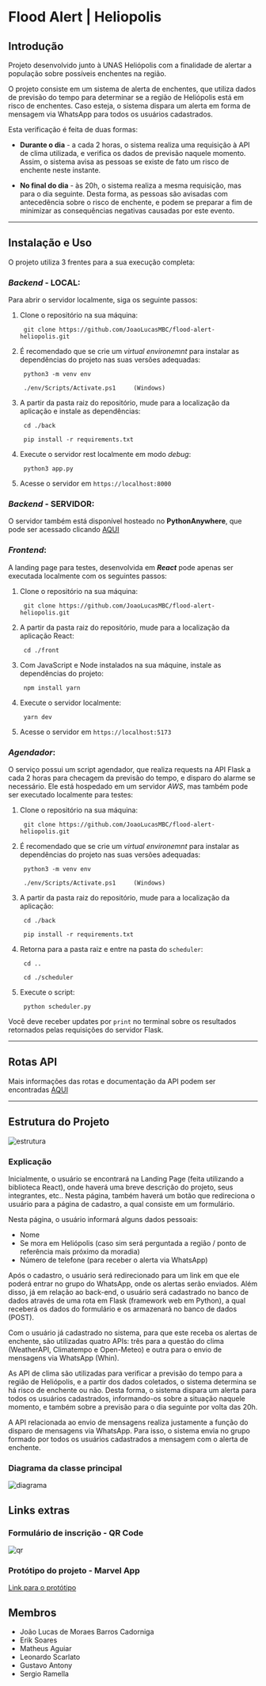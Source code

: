 # Flood Alert | Heliopolis

## Introdução

Projeto desenvolvido junto à UNAS Heliópolis com a finalidade de alertar a população sobre possíveis enchentes na região.

O projeto consiste em um sistema de alerta de enchentes, que utiliza dados de previsão do tempo para determinar se a região de Heliópolis está em risco de enchentes. Caso esteja, o sistema dispara um alerta em forma de mensagem via WhatsApp para todos os usuários cadastrados.

Esta verificação é feita de duas formas:

- **Durante o dia** - a cada 2 horas, o sistema realiza uma requisição à API de clima utilizada, e verifica os dados de previsão naquele momento. Assim, o sistema avisa as pessoas se existe de fato um risco de enchente neste instante.

- **No final do dia** - às 20h, o sistema realiza a mesma requisição, mas para o dia seguinte. Desta forma, as pessoas são avisadas com antecedência sobre o risco de enchente, e podem se preparar a fim de minimizar as consequências negativas causadas por este evento.

---

## **Instalação e Uso**

O projeto utiliza 3 frentes para a sua execução completa:

### *Backend* - LOCAL:

Para abrir o servidor localmente, siga os seguinte passos:

1. Clone o repositório na sua máquina:
    
        git clone https://github.com/JoaoLucasMBC/flood-alert-heliopolis.git

2. É recomendado que se crie um *virtual environemnt* para instalar as dependências do projeto nas suas versões adequadas:

        python3 -m venv env
        
        ./env/Scripts/Activate.ps1     (Windows)

3. A partir da pasta raiz do repositório, mude para a localização da aplicação e instale as dependências:

        cd ./back
        
        pip install -r requirements.txt

4. Execute o servidor rest localmente em modo *debug*:

        python3 app.py

5. Acesse o servidor em `https://localhost:8000`

### *Backend* - SERVIDOR:

O servidor também está disponível hosteado no **PythonAnywhere**, que pode ser acessado clicando [AQUI](https://eriksoaress.pythonanywhere.com)

### *Frontend*:

A landing page para testes, desenvolvida em ***React*** pode apenas ser executada localmente com os seguintes passos:

1. Clone o repositório na sua máquina:
    
        git clone https://github.com/JoaoLucasMBC/flood-alert-heliopolis.git

2. A partir da pasta raiz do repositório, mude para a localização da aplicação React:

        cd ./front

3. Com JavaScript e Node instalados na sua máquine, instale as dependências do projeto:

        npm install yarn

4. Execute o servidor localmente:

        yarn dev

5. Acesse o servidor em `https://localhost:5173`

### *Agendador*:

O serviço possui um script agendador, que realiza requests na API Flask a cada 2 horas para checagem da previsão do tempo, e disparo do alarme se necessário. Ele está hospedado em um servidor *AWS*, mas também pode ser executado localmente para testes:

1. Clone o repositório na sua máquina:
    
        git clone https://github.com/JoaoLucasMBC/flood-alert-heliopolis.git

2. É recomendado que se crie um *virtual environemnt* para instalar as dependências do projeto nas suas versões adequadas:

        python3 -m venv env
        
        ./env/Scripts/Activate.ps1     (Windows)

3. A partir da pasta raiz do repositório, mude para a localização da aplicação:

        cd ./back
        
        pip install -r requirements.txt

4. Retorna para a pasta raiz e entre na pasta do `scheduler`:

        cd ..
        
        cd ./scheduler

5. Execute o script:

        python scheduler.py

Você deve receber updates por `print` no terminal sobre os resultados retornados pelas requisições do servidor Flask.

---

## **Rotas API**

Mais informações das rotas e documentação da API podem ser encontradas [AQUI](/back/README.md)

---

## **Estrutura do Projeto**

<!-- imagem da pasta assets -->
![estrutura](/assets/diagrama.png)

### Explicação

Inicialmente, o usuário se encontrará na Landing Page (feita utilizando a biblioteca React), onde haverá uma breve descrição do projeto, seus integrantes, etc.. Nesta página, também haverá um botão que redireciona o usuário para a página de cadastro, a qual consiste em um formulário.

Nesta página, o usuário informará alguns dados pessoais:

- Nome
- Se mora em Heliópolis (caso sim será perguntada a região / ponto de referência mais próximo da moradia)
- Número de telefone (para receber o alerta via WhatsApp)

Após o cadastro, o usuário será redirecionado para um link em que ele poderá entrar no grupo do WhatsApp, onde os alertas serão enviados. Além disso, já em relação ao back-end, o usuário será cadastrado no banco de dados através de uma rota em Flask (framework web em Python), a qual receberá os dados do formulário e os armazenará no banco de dados (POST).

Com o usuário já cadastrado no sistema, para que este receba os alertas de enchente, são utilizadas quatro APIs: três para a questão do clima (WeatherAPI, Climatempo e Open-Meteo) e outra para o envio de mensagens via WhatsApp (Whin). 

As API de clima são utilizadas para verificar a previsão do tempo para a região de Heliópolis, e a partir dos dados coletados, o sistema determina se há risco de enchente ou não. Desta forma, o sistema dispara um alerta para todos os usuários cadastrados, informando-os sobre a situação naquele momento, e também sobre a previsão para o dia seguinte por volta das 20h.

A API relacionada ao envio de mensagens realiza justamente a função do disparo de mensagens via WhatsApp. Para isso, o sistema envia no grupo formado por todos os usuários cadastrados a mensagem com o alerta de enchente.

### Diagrama da classe principal
![diagrama](/assets/diagrama_de_classe.png)


## Links extras

### Formulário de inscrição - QR Code
![qr](/assets/qr_code_forms.png)

### Protótipo do projeto - Marvel App
[Link para o protótipo](https://marvelapp.com/prototype/eggi78b)



## Membros

* João Lucas de Moraes Barros Cadorniga  
* Erik Soares  
* Matheus Aguiar  
* Leonardo Scarlato  
* Gustavo Antony  
* Sergio Ramella
